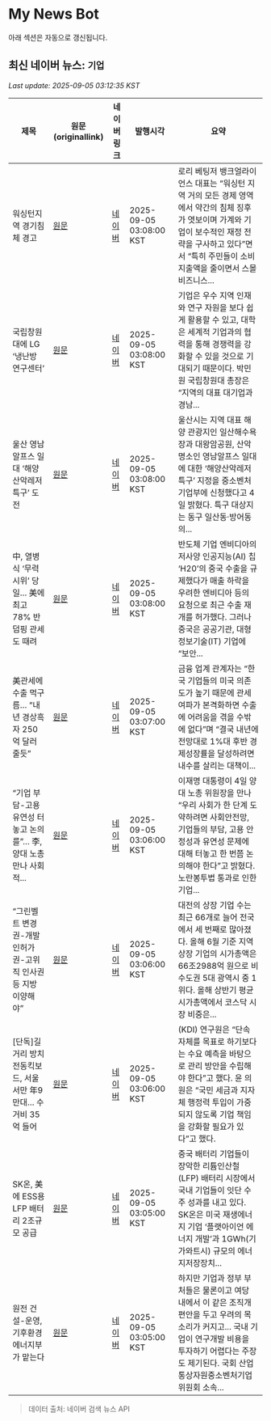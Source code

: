 # My News Bot

아래 섹션은 자동으로 갱신됩니다.

<!-- NEWS:START -->
## 최신 네이버 뉴스: `기업`
_Last update: 2025-09-05 03:12:35 KST_

| 제목 | 원문(originallink) | 네이버 링크 | 발행시각 | 요약 |
|---|---|---|---|---|
| 워싱턴지역 경기침체 경고 | [원문](https://www.koreadaily.com/article/20250904110810694) | [네이버](https://www.koreadaily.com/article/20250904110810694) | 2025-09-05 03:08:00 KST | 로리 베팅저 뱅크얼라이언스 대표는 “워싱턴 지역 거의 모든 경제 영역에서 약간의 침체 징후가 엿보이며 가계와 기업이 보수적인 재정 전략을 구사하고 있다”면서 “특히 주민들이 소비지출액을 줄이면서 스몰비즈니스... |
| 국립창원대에 LG ‘냉난방 연구센터’ | [원문](https://www.donga.com/news/Society/article/all/20250904/132323835/3) | [네이버](https://n.news.naver.com/mnews/article/020/0003659022?sid=102) | 2025-09-05 03:08:00 KST | 기업은 우수 지역 인재와 연구 자원을 보다 쉽게 활용할 수 있고, 대학은 세계적 기업과의 협력을 통해 경쟁력을 강화할 수 있을 것으로 기대되기 때문이다. 박민원 국립창원대 총장은 “지역의 대표 대기업과 경남... |
| 울산 영남알프스 일대 ‘해양산악레저특구’ 도전 | [원문](https://www.donga.com/news/Society/article/all/20250905/132323831/3) | [네이버](https://n.news.naver.com/mnews/article/020/0003659024?sid=102) | 2025-09-05 03:08:00 KST | 울산시는 지역 대표 해양 관광지인 일산해수욕장과 대왕암공원, 산악 명소인 영남알프스 일대에 대한 ‘해양산악레저특구’ 지정을 중소벤처기업부에 신청했다고 4일 밝혔다. 특구 대상지는 동구 일산동·방어동의... |
| 中, 열병식 ‘무력시위’ 당일… 美에 최고 78% 반덤핑 관세도 때려 | [원문](https://www.donga.com/news/Inter/article/all/20250905/132325144/2) | [네이버](https://n.news.naver.com/mnews/article/020/0003659011?sid=104) | 2025-09-05 03:08:00 KST | 반도체 기업 엔비디아의 저사양 인공지능(AI) 칩 ‘H20’의 중국 수출을 규제했다가 매출 하락을 우려한 엔비디아 등의 요청으로 최근 수출 재개를 허가했다. 그러나 중국은 공공기관, 대형 정보기술(IT) 기업에 “보안... |
| 美관세에 수출 먹구름… “내년 경상흑자 250억 달러 줄듯” | [원문](https://www.donga.com/news/Economy/article/all/20250905/132325573/2) | [네이버](https://n.news.naver.com/mnews/article/020/0003659010?sid=101) | 2025-09-05 03:07:00 KST | 금융 업계 관계자는 “한국 기업들의 미국 의존도가 높기 때문에 관세 여파가 본격화하면 수출에 어려움을 겪을 수밖에 없다”며 “결국 내년에 전망대로 1%대 후반 경제성장률을 달성하려면 내수를 살리는 대책이... |
| “기업 부담-고용 유연성 터놓고 논의를”… 李, 양대 노총 만나 사회적... | [원문](https://www.donga.com/news/Politics/article/all/20250905/132325587/2) | [네이버](https://n.news.naver.com/mnews/article/020/0003658972?sid=100) | 2025-09-05 03:06:00 KST | 이재명 대통령이 4일 양대 노총 위원장을 만나 “우리 사회가 한 단계 도약하려면 사회안전망, 기업들의 부담, 고용 안정성과 유연성 문제에 대해 터놓고 한 번쯤 논의해야 한다”고 밝혔다. 노란봉투법 통과로 인한 기업... |
| “그린벨트 변경권-개발 인허가권-고위직 인사권 등 지방 이양해야” | [원문](https://www.donga.com/news/Society/article/all/20250905/132325113/2) | [네이버](https://n.news.naver.com/mnews/article/020/0003658982?sid=102) | 2025-09-05 03:06:00 KST | 대전의 상장 기업 수는 최근 66개로 늘어 전국에서 세 번째로 많아졌다. 올해 6월 기준 지역 상장 기업의 시가총액은 66조2988억 원으로 비수도권 5대 광역시 중 1위다. 올해 상반기 평균 시가총액에서 코스닥 시장 비중은... |
| [단독]길거리 방치 전동킥보드, 서울서만 年9만대… 수거비 35억 들어 | [원문](https://www.donga.com/news/Society/article/all/20250904/132325591/2) | [네이버](https://n.news.naver.com/mnews/article/020/0003658970?sid=102) | 2025-09-05 03:06:00 KST | (KDI) 연구원은 “단속 자체를 목표로 하기보다는 수요 예측을 바탕으로 관리 방안을 수립해야 한다”고 했다. 윤 의원은 “국민 세금과 지자체 행정력 투입이 가중되지 않도록 기업 책임을 강화할 필요가 있다”고 했다. |
| SK온, 美에 ESS용 LFP 배터리 2조규모 공급 | [원문](https://www.donga.com/news/Economy/article/all/20250904/132324009/2) | [네이버](https://n.news.naver.com/mnews/article/020/0003658942?sid=101) | 2025-09-05 03:05:00 KST | 중국 배터리 기업들이 장악한 리튬인산철(LFP) 배터리 시장에서 국내 기업들이 잇단 수주 성과를 내고 있다. SK온은 미국 재생에너지 기업 ‘플랫아이언 에너지 개발’과 1GWh(기가와트시) 규모의 에너지저장장치... |
| 원전 건설-운영, 기후환경에너지부가 맡는다 | [원문](https://www.donga.com/news/Politics/article/all/20250905/132325733/2) | [네이버](https://n.news.naver.com/mnews/article/020/0003658955?sid=100) | 2025-09-05 03:05:00 KST | 하지만 기업과 정부 부처들은 물론이고 여당 내에서 이 같은 조직개편안을 두고 우려의 목소리가 커지고... 국내 기업이 연구개발 비용을 투자하기 어렵다는 주장도 제기된다. 국회 산업통상자원중소벤처기업위원회 소속... |

> 데이터 출처: 네이버 검색 뉴스 API
<!-- NEWS:END -->
